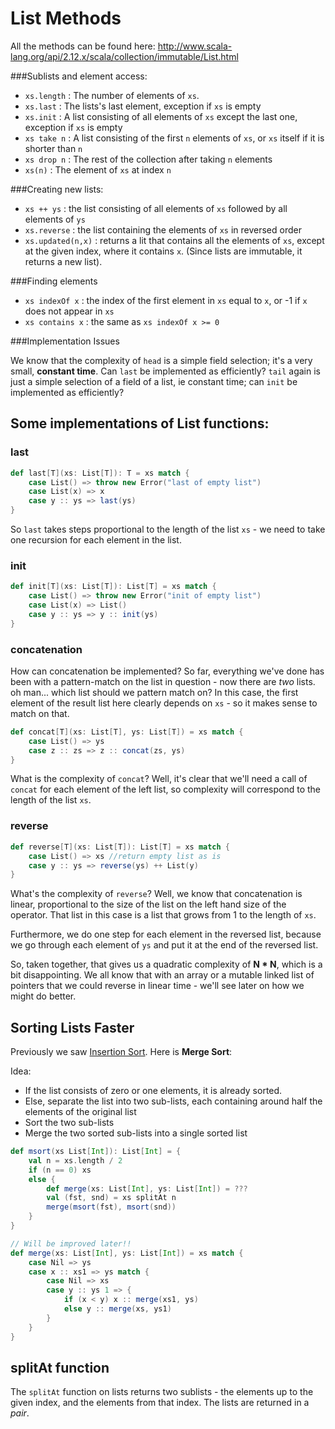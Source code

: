 # List Methods

All the methods can be found here: 
http://www.scala-lang.org/api/2.12.x/scala/collection/immutable/List.html

###Sublists and element access:

* `xs.length` : The number of elements of `xs`.
* `xs.last`   : The lists's last element, exception if `xs` is empty
* `xs.init`   : A list consisting of all elements of `xs` except the last one, exception if `xs` is empty
* `xs take n` : A list consisting of the first `n` elements of `xs`, or `xs` itself if it is shorter than `n`
* `xs drop n` : The rest of the collection after taking `n` elements
* `xs(n)`		: The element of `xs` at index `n`

###Creating new lists:

* `xs ++ ys`        : the list consisting of all elements of `xs` followed by all elements of `ys`
* `xs.reverse`      : the list containing the elements of `xs` in reversed order
* `xs.updated(n,x)` : returns a lit that contains all the elements of `xs`, except at the given index, where it contains `x`. (Since lists are immutable, it returns a new list).

###Finding elements

* `xs indexOf x`  : the index of the first element in `xs` equal to `x`, or -1 if `x` does not appear in `xs`
* `xs contains x` : the same as `xs indexOf x >= 0`

###Implementation Issues

We know that the complexity of `head` is a simple field selection; it's a very small, **constant time**. Can `last` be implemented as efficiently? `tail` again is just a simple selection of a field of a list, ie constant time; can `init` be implemented as efficiently?

## Some implementations of List functions:

### last

```scala
def last[T](xs: List[T]): T = xs match {
    case List() => throw new Error("last of empty list")
    case List(x) => x
    case y :: ys => last(ys)
}
```

So `last` takes steps proportional to the length of the list `xs` - we need to take one recursion for each element in the list.

### init

```scala
def init[T](xs: List[T]): List[T] = xs match {
    case List() => throw new Error("init of empty list")
    case List(x) => List()
    case y :: ys => y :: init(ys)
}
```

### concatenation

How can concatenation be implemented? So far, everything we've done has been with a pattern-match on the list in question - now there are *two* lists. oh man... which list should we pattern match on? In this case, the first element of the result list here clearly depends on `xs` - so it makes sense to match on that.

```scala
def concat[T](xs: List[T], ys: List[T]) = xs match {
    case List() => ys
    case z :: zs => z :: concat(zs, ys)
}
```

What is the complexity of `concat`? Well, it's clear that we'll need a call of `concat` for each element of the left list, so complexity will correspond to the length of the list `xs`.

### reverse

```scala
def reverse[T](xs: List[T]): List[T] = xs match {
    case List() => xs //return empty list as is
    case y :: ys => reverse(ys) ++ List(y)
}
```

What's the complexity of `reverse`? Well, we know that concatenation is linear, proportional to the size of the list on the left hand size of the operator. That list in this case is a list that grows from 1 to the length of `xs`.

Furthermore, we do one step for each element in the reversed list, because we go through each element of `ys` and put it at the end of the reversed list.

So, taken together, that gives us a quadratic complexity of **N * N**, which is a bit disappointing. We all know that with an array or a mutable linked list of pointers that we could reverse in linear time - we'll see later on how we might do better.

## Sorting Lists Faster

Previously we saw [Insertion Sort](https://github.com/rohitvg/scala-principles-1/wiki/Collections-(Lists)#sorting-lists). Here is **Merge Sort**:

Idea: 
* If the list consists of zero or one elements, it is already sorted.
* Else, separate the list into two sub-lists, each containing around half the elements of the original list
* Sort the two sub-lists
* Merge the two sorted sub-lists into a single sorted list

```scala
def msort(xs List[Int]): List[Int] = {
	val n = xs.length / 2
	if (n == 0) xs
	else {
		def merge(xs: List[Int], ys: List[Int]) = ???
		val (fst, snd) = xs splitAt n
		merge(msort(fst), msort(snd))
	}
}

// Will be improved later!!
def merge(xs: List[Int], ys: List[Int]) = xs match {
	case Nil => ys
	case x :: xs1 => ys match {
		case Nil => xs
		case y :: ys 1 => {
			if (x < y) x :: merge(xs1, ys)
			else y :: merge(xs, ys1)
		}
	}
}
```

## splitAt function

The `splitAt` function on lists returns two sublists - the elements up to the given index, and the elements from that index. The lists are returned in a *pair*.

